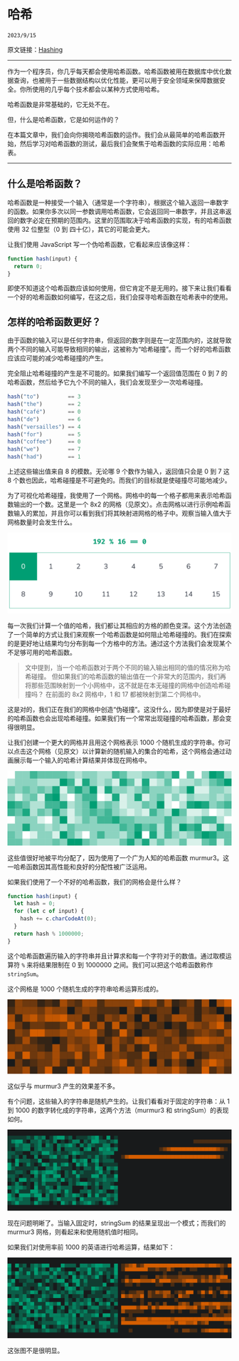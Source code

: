 # 哈希

``2023/9/15``

原文链接：[Hashing](https://samwho.dev/hashing/)

- - -

作为一个程序员，你几乎每天都会使用哈希函数。哈希函数被用在数据库中优化数据查询，也被用于一些数据结构以优化性能，更可以用于安全领域来保障数据安全。你所使用的几乎每个技术都会以某种方式使用哈希。

哈希函数是非常基础的，它无处不在。

但，什么是哈希函数，它是如何运作的？

在本篇文章中，我们会向你揭晓哈希函数的运作。我们会从最简单的哈希函数开始，然后学习对哈希函数的测试，最后我们会聚焦于哈希函数的实际应用：哈希表。

- - -

## 什么是哈希函数？

哈希函数是一种接受一个输入（通常是一个字符串），根据这个输入返回一串数字的函数。如果你多次以同一参数调用哈希函数，它会返回同一串数字，并且这串返回的数字必定在预期的范围内。这里的范围取决于哈希函数的实现，有的哈希函数使用 32 位整型（0 到 四十亿），其它的可能会更大。

让我们使用 JavaScript 写一个伪哈希函数，它看起来应该像这样：

```javascript
function hash(input) {
  return 0;
}
```

即使不知道这个哈希函数应该如何使用，但它肯定不是无用的。接下来让我们看看一个好的哈希函数如何编写，在这之后，我们会探寻哈希函数在哈希表中的使用。

## 怎样的哈希函数更好？

由于函数的输入可以是任何字符串，但返回的数字则是在一定范围内的，这就导致两个不同的输入可能导致相同的输出，这被称为“哈希碰撞”。而一个好的哈希函数应该应可能的减少哈希碰撞的产生。

完全阻止哈希碰撞的产生是不可能的。如果我们编写一个返回值范围在 0 到 7 的哈希函数，然后给予它九个不同的输入，我们会发现至少一次哈希碰撞。

```javascript
hash("to")         == 3
hash("the")        == 2
hash("café")       == 0
hash("de")         == 6
hash("versailles") == 4
hash("for")        == 5
hash("coffee")     == 0
hash("we")         == 7
hash("had")        == 1
```

上述这些输出值来自 8 的模数。无论哪 9 个数作为输入，返回值只会是 0 到 7 这 8 个数也因此，哈希碰撞是不可避免的。而我们的目标就是使碰撞尽可能地减少。

为了可视化哈希碰撞，我使用了一个网格。网格中的每一个格子都用来表示哈希函数输出的一个数。这里是一个 8x2 的网格（见原文）。点击网格以进行示例哈希函数输入的累加，并且你可以看到我们将其映射进网格的格子中。观察当输入值大于网格数量时会发生什么。

![图示](.哈希/Screenshot%20Hashing1.png)

每一次我们计算一个值的哈希，我们都让其相应的方格的颜色变深。这个方法创造了一个简单的方式让我们来观察一个哈希函数是如何阻止哈希碰撞的。我们在探索的是更好地让结果均匀分布到每一个方格中的方法。通过这个方法我们会发现某个不足够可用的哈希函数。

> 文中提到，当一个哈希函数对于两个不同的输入输出相同的值的情况称为哈希碰撞。
> 但如果我们的哈希函数的输出值在一个非常大的范围内，我们再将那些范围映射到一个小网格中，这不就是在本无碰撞的网格中创造哈希碰撞吗？
> 在前面的 8x2 网格中，1 和 17 都被映射到第二个网格中。

这是对的，我们正在我们的网格中创造“伪碰撞”。这没什么，因为即使是对于最好的哈希函数也会出现哈希碰撞。如果我们有一个常常出现碰撞的哈希函数，那会变得很明显。

让我们创建一个更大的网格并且用这个网格表示 1000 个随机生成的字符串。你可以点击这个网格（见原文）以计算新的随机输入的集合的哈希，这个网格会通过动画展示每一个输入的哈希计算结果并体现在网格中。

![图示](.哈希/Screenshot%20Hashing2.png)

这些值很好地被平均分配了，因为使用了一个广为人知的哈希函数 murmur3。这一哈希函数因其高性能和良好的分配性被广泛运用。

如果我们使用了一个不好的哈希函数，我们的网格会是什么样？

```javascript
function hash(input) {
  let hash = 0;
  for (let c of input) {
    hash += c.charCodeAt(0);
  }
  return hash % 1000000;
}
```

这个哈希函数遍历输入的字符串并且计算求和每一个字符对于的数值。通过取模运算符 ``%`` 来将结果限制在 0 到 1000000 之间。我们可以把这个哈希函数称作 ``stringSum``。

这个网格是 1000 个随机生成的字符串哈希运算形成的。

![图例](.哈希/Screenshot%20Hashing3.png)

这似乎与 murmur3 产生的效果差不多。

有个问题，这些输入的字符串是随机产生的。让我们看看对于固定的字符串：从 1 到 1000 的数字转化成的字符串，这两个方法（murmur3 和 stringSum）的表现如何。

![图例](.哈希/Screenshot%20Hashing4.png)

现在问题明晰了。当输入固定时，stringSum 的结果呈现出一个模式；而我们的 murmur3 网格，则看起来和使用随机值时相同。

如果我们对使用率前 1000 的英语进行哈希运算，结果如下：

![图例](.哈希/Screenshot%20Hashing5.png)

这张图不是很明显。
